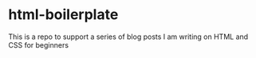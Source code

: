 # html-boilerplate
This is a repo to support a series of blog posts I am writing on HTML and CSS for beginners
